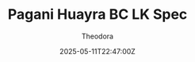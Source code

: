 ---
title: "Pagani Huayra BC LK Spec"
meta_title: ""
description: "Pagani Huayra BC LK Spec 2024 by LK for Assetto Corsa"
date: 2025-05-11T22:47:00Z
thumb: uS9rVxL
mainimage: Vg7fUSC
cargallery: ["itgGeaO"]
categories: ["Car"]
author: "Theodora"
tags: ["Pagani", "Hypercar", "Road", "2024", "LK", "Italy"]
draft: false
link: https://modsfire.com/8C960y8mUgC2J3n
zipsize: 244 MB
manu: Pagani
country: Italy
year: 2024
class: Hypercar
drivetrain: RWD
engine: AMG M158 V12
power: "740 bhp"
torque: "1110"
mass: "1218"
speed: "-+"
accel: "- seconds"
gb: 7-speed
creator: LK
version: "-"
csp: "0.2.6"
carname: "Pagani Huayra BC LK Spec"
folder: "l_huayra_bc_lk"
livery: "2 colors"
r2r: 0
host: ModsFire
---